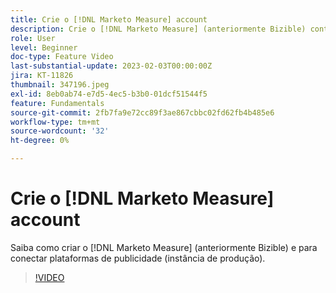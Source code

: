 ```yaml
---
title: Crie o [!DNL Marketo Measure] account
description: Crie o [!DNL Marketo Measure] (anteriormente Bizible) conta e conectar plataformas de anúncio (instância de produção).
role: User
level: Beginner
doc-type: Feature Video
last-substantial-update: 2023-02-03T00:00:00Z
jira: KT-11826
thumbnail: 347196.jpeg
exl-id: 8eb0ab74-e7d5-4ec5-b3b0-01dcf51544f5
feature: Fundamentals
source-git-commit: 2fb7fa9e72cc89f3ae867cbbc02fd62fb4b485e6
workflow-type: tm+mt
source-wordcount: '32'
ht-degree: 0%

---
```


# Crie o [!DNL Marketo Measure] account

Saiba como criar o [!DNL Marketo Measure] (anteriormente Bizible) e para conectar plataformas de publicidade (instância de produção).

>[!VIDEO](https://video.tv.adobe.com/v/347196/?quality=12&learn=on)
